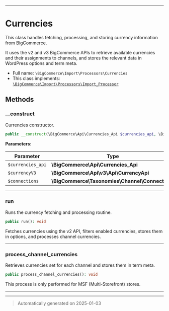 ***

# Currencies

This class handles fetching, processing, and storing currency information from BigCommerce.

It uses the v2 and v3 BigCommerce APIs to retrieve available currencies and their assignments
to channels, and stores the relevant data in WordPress options and term meta.

* Full name: `\BigCommerce\Import\Processors\Currencies`
* This class implements:
[`\BigCommerce\Import\Processors\Import_Processor`](./classes/BigCommerce/Import/Processors/Import_Processor.md)




## Methods


### __construct

Currencies constructor.

```php
public __construct(\BigCommerce\Api\Currencies_Api $currencies_api, \BigCommerce\Api\v3\Api\CurrencyApi $currencyV3, \BigCommerce\Taxonomies\Channel\Connections $connections): mixed
```








**Parameters:**

| Parameter | Type | Description |
|-----------|------|-------------|
| `$currencies_api` | **\BigCommerce\Api\Currencies_Api** |  |
| `$currencyV3` | **\BigCommerce\Api\v3\Api\CurrencyApi** |  |
| `$connections` | **\BigCommerce\Taxonomies\Channel\Connections** |  |





***

### run

Runs the currency fetching and processing routine.

```php
public run(): void
```

Fetches currencies using the v2 API, filters enabled currencies, stores them in options, and processes channel currencies.










***

### process_channel_currencies

Retrieves currencies set for each channel and stores them in term meta.

```php
public process_channel_currencies(): void
```

This process is only performed for MSF (Multi-Storefront) stores.










***


***
> Automatically generated on 2025-01-03
